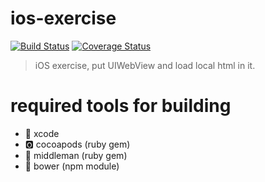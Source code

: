 # ios-exercise

[![Build Status](https://img.shields.io/travis/kt3k/ios-exercise.svg?style=flat)](https://travis-ci.org/kt3k/ios-exercise)
[![Coverage Status](https://img.shields.io/coveralls/kt3k/ios-exercise.svg?style=flat)](https://coveralls.io/r/kt3k/ios-exercise?branch=master)

> iOS exercise, put UIWebView and load local html in it.

# required tools for building

- :potable_water: xcode
- :o2: cocoapods (ruby gem)
- :man: middleman (ruby gem)
- :baby_chick: bower (npm module)
